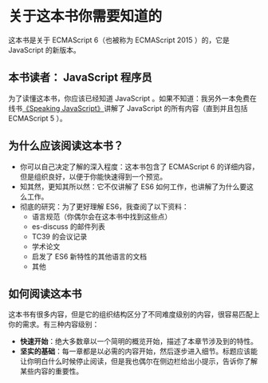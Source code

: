 # 关于这本书你需要知道的

这本书是关于 ECMAScript 6（也被称为 ECMAScript 2015 ）的，它是 JavaScript 的新版本。

## 本书读者： JavaScript 程序员

为了读懂这本书，你应该已经知道 JavaScript 。如果不知道：我另外一本免费在线书[《Speaking JavaScript》](http://speakingjs.com/)讲解了 JavaScript 的所有内容（直到并且包括 ECMAScript 5 ）。

## 为什么应该阅读这本书？

- 你可以自己决定了解的深入程度：这本书包含了 ECMAScript 6 的详细内容，但是组织良好，以便于你能快速得到一个预览。
- 知其然，更知其所以然：它不仅讲解了 ES6 如何工作，也讲解了为什么要这么工作。
- 彻底的研究：为了更好理解 ES6，我查阅了以下资料：
  - 语言规范（你偶尔会在这本书中找到这些点）
  - es-discuss 的邮件列表
  - TC39 的会议记录
  - 学术论文
  - 启发了 ES6 新特性的其他语言的文档
  - 其他

## 如何阅读这本书

这本书有很多内容，但是它的组织结构区分了不同难度级别的内容，很容易匹配上你的需求。有三种内容级别：

* **快速开始**：绝大多数章以一个简明的概览开始，描述了本章节涉及到的特性。
* **坚实的基础**：每一章都是以必需的内容开始，然后逐步进入细节。标题应该能让你明白什么时候停止阅读，但是我也偶尔在侧边栏给出小提示，告诉你了解某些内容的重要性。
